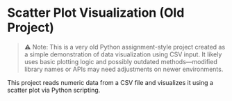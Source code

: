 # Scatter Plot Visualization (Old Project)
> ⚠️ Note: This is a very old Python assignment-style project created as a simple demonstration of data visualization using CSV input.
> It likely uses basic plotting logic and possibly outdated methods—modified library names or APIs may need adjustments on newer environments.

This project reads numeric data from a CSV file and visualizes it using a scatter plot via Python scripting.

